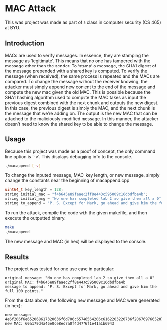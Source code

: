 # MAC Attack
This was project was made as part of a class in computer security (CS 465) at BYU.

## Introduction
MACs are used to verify messages. In essence, they are stamping the message as ‘legitimate’. This means that no one has tampered with the message other than the sender. To ‘stamp’ a message, the SHA1 digest of the message prepended with a shared key is computed. To verify the message (when received), the same process is repeated and the MACs are compared. To change the message without the receiver knowing, the attacker must simply append new content to the end of the message and compute the new mac given the old MAC. This is possible because the SHA1 hashing algorithm used to compute the MAC takes as input the previous digest combined with the next chunk and outputs the new digest. In this case, the previous digest is simply the MAC, and the next chunk is the message that we’re adding on. The output is the new MAC that can be attached to the maliciously-modified message. In this manner, the attacker doesn’t need to know the shared key to be able to change the message.

## Usage
Because this project was made as a proof of concept, the only command line option is '-v'. This displays debugging info to the console.
```bash
./macappend [-v]
```

To change the inputed message, MAC, key length, or new message, simply change the constants near the beginning of macappend.cpp
```c++
uint64_t key_length = 128;
string initial_mac = "f4b645e89faaec2ff8e443c595009c16dbdfba4b";
string initial_msg = "No one has completed lab 2 so give them all a 0";
string to_append = "P. S. Except for Mark, go ahead and give him the full 100 points.";
```

To run the attack, compile the code with the given makefile, and then execute the outputted binary.
```bash
make
./macappend
```

The new message and MAC (in hex) will be displayed to the console.

## Results

The project was tested for one use case in particular:
```
original message: "No one has completed lab 2 so give them all a 0"
original MAC: f4b645e89faaec2ff8e443c595009c16dbdfba4b
message to append: "P. S. Except for Mark, go ahead and give him the full 100 points."
```

From the data above, the following new message and MAC were generated (in hex):

```
new message: 4e6f206f6e652068617320636f6d706c65746564206c6162203220736f2067697665207468656d20616c6c2061203080000000000000000000000000000000000000000000000000000000000000000000000000000000000000000000000000000000000000000000000000000001f8502e20532e2045786365707420666f72204d61726b2c20676f20616865616420616e6420676976652068696d207468652066756c6c2031303020706f696e74732e
new MAC: 60a179d4a46e0ce8ed7a0f4d4776f1e41a1b6943
```
